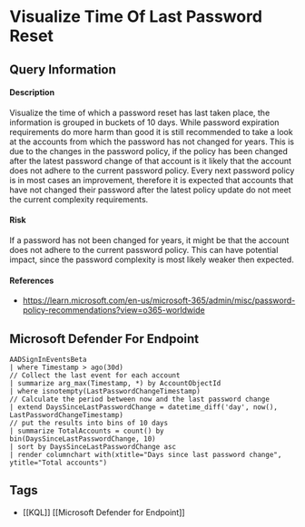 # Visualize Time Of Last Password Reset

## Query Information

#### Description
Visualize the time of which a password reset has last taken place, the information is grouped in buckets of 10 days. While password expiration requirements do more harm than good it is still recommended to take a look at the accounts from which the password has not changed for years. This is due to the changes in the password policy, if the policy has been changed after the latest password change of that account is it likely that the account does not adhere to the current password policy. Every next password policy is in most cases an improvement, therefore it is expected that accounts that have not changed their password after the latest policy update do not meet the current complexity requirements.
#### Risk
If a password has not been changed for years, it might be that the account does not adhere to the current password policy. This can have potential impact, since the password complexity is most likely weaker then expected.
#### References
- https://learn.microsoft.com/en-us/microsoft-365/admin/misc/password-policy-recommendations?view=o365-worldwide
## Microsoft Defender For Endpoint
```kusto
AADSignInEventsBeta
| where Timestamp > ago(30d)
// Collect the last event for each account
| summarize arg_max(Timestamp, *) by AccountObjectId
| where isnotempty(LastPasswordChangeTimestamp)
// Calculate the period between now and the last password change
| extend DaysSinceLastPasswordChange = datetime_diff('day', now(), LastPasswordChangeTimestamp)
// put the results into bins of 10 days
| summarize TotalAccounts = count() by  bin(DaysSinceLastPasswordChange, 10)
| sort by DaysSinceLastPasswordChange asc
| render columnchart with(xtitle="Days since last password change", ytitle="Total accounts")
```
## Tags
- [[KQL]] [[Microsoft Defender for Endpoint]]